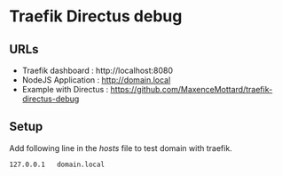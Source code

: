 # Traefik Directus debug

## URLs

- Traefik dashboard : http://localhost:8080
- NodeJS Application : http://domain.local
- Example with Directus : https://github.com/MaxenceMottard/traefik-directus-debug

## Setup

Add following line in the _hosts_ file to test domain with traefik.

```
127.0.0.1	domain.local
```
